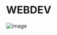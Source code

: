 # WEBDEV

![image](https://user-images.githubusercontent.com/61706186/194906274-f51eed7a-7689-46db-a942-613261fdddfa.png)
